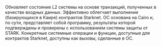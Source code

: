 Обновляет состояние L2 системы на основе транзакций, полученных в качестве входных данных. Эффективно облегчает выполнение (базирующихся в Каире) контрактов Starknet. ОС основана на Cairo и, по сути, представляет собой программу, результаты которой подтверждены и проверены с использованием системы защиты от STARK. Конкретные системные операции и функции, доступные для контрактов Starknet, доступны как вызовы, сделанные в ОС.
